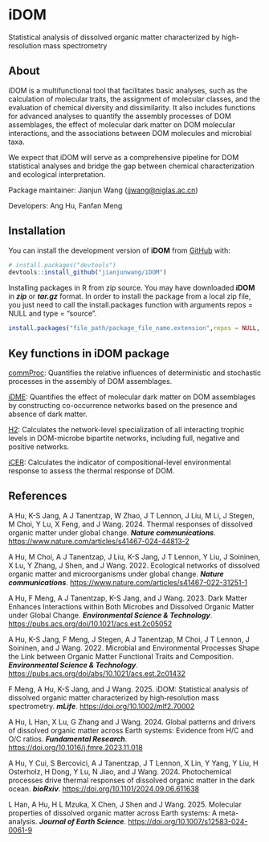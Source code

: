 
# iDOM

Statistical analysis of dissolved organic matter characterized by
high-resolution mass spectrometry

## About

iDOM is a multifunctional tool that facilitates basic analyses, such as
the calculation of molecular traits, the assignment of molecular
classes, and the evaluation of chemical diversity and dissimilarity. It
also includes functions for advanced analyses to quantify the assembly
processes of DOM assemblages, the effect of molecular dark matter on DOM
molecular interactions, and the associations between DOM molecules and
microbial taxa.

We expect that iDOM will serve as a comprehensive pipeline for DOM
statistical analyses and bridge the gap between chemical
characterization and ecological interpretation.

Package maintainer: Jianjun Wang (<jjwang@niglas.ac.cn>)

Developers: Ang Hu, Fanfan Meng

## Installation

You can install the development version of **iDOM** from
[GitHub](https://github.com/) with:

``` r
# install.packages("devtools")
devtools::install_github("jianjunwang/iDOM")
```

Installing packages in R from zip source. You may have downloaded
**iDOM** in ***zip*** or ***tar.gz*** format. In order to install the
package from a local zip file, you just need to call the
install.packages function with arguments repos = NULL and type =
“source”.

``` r
install.packages("file_path/package_file_name.extension",repos = NULL, type = "source")
```

## Key functions in iDOM package

[commProc](https://pubs.acs.org/doi/abs/10.1021/acs.est.2c01432):
Quantifies the relative influences of deterministic and stochastic
processes in the assembly of DOM assemblages.

[iDME](https://pubs.acs.org/doi/10.1021/acs.est.2c05052): Quantifies the
effect of molecular dark matter on DOM assemblages by constructing
co-occurrence networks based on the presence and absence of dark matter.

[H2](https://doi.org/10.1101/2021.08.12.456177): Calculates the
network-level specialization of all interacting trophic levels in
DOM-microbe bipartite networks, including full, negative and positive
networks.

[iCER](https://www.nature.com/articles/s41467-024-44813-2): Calculates
the indicator of compositional-level environmental response to assess
the thermal response of DOM.

## References

A Hu, K-S Jang, A J Tanentzap, W Zhao, J T Lennon, J Liu, M Li, J Stegen, M Choi, Y Lu, X Feng, and J Wang. 2024. 
Thermal responses of dissolved organic matter under global change. 
***Nature communications***. <https://www.nature.com/articles/s41467-024-44813-2>

A Hu, M Choi, A J Tanentzap, J Liu, K-S Jang, J T Lennon, Y Liu, J Soininen, X Lu, Y Zhang, J Shen, and J Wang. 2022. 
Ecological networks of dissolved organic matter and microorganisms under global change.
***Nature communications***. <https://www.nature.com/articles/s41467-022-31251-1>

A Hu, F Meng, A J Tanentzap, K-S Jang, and J Wang. 2023. 
Dark Matter Enhances Interactions within Both Microbes and Dissolved Organic Matter under Global Change. 
***Environmental Science & Technology***. <https://pubs.acs.org/doi/10.1021/acs.est.2c05052>

A Hu, K-S Jang, F Meng, J Stegen, A J Tanentzap, M Choi, J T Lennon, J Soininen, and J Wang. 2022. 
Microbial and Environmental Processes Shape the Link between Organic Matter Functional Traits and Composition.
***Environmental Science & Technology***.
<https://pubs.acs.org/doi/abs/10.1021/acs.est.2c01432>

F Meng, A Hu, K-S Jang, and J Wang. 2025. 
iDOM: Statistical analysis of dissolved organic matter characterized by high‐resolution mass spectrometry. 
***mLife***. <https://doi.org/10.1002/mlf2.70002>

A Hu, L Han, X Lu, G Zhang and J Wang. 2024.
Global patterns and drivers of dissolved organic matter across Earth systems: Evidence from H/C and O/C ratios.
***Fundamental Research***. <https://doi.org/10.1016/j.fmre.2023.11.018>

A Hu, Y Cui, S Bercovici, A J Tanentzap, J T Lennon, X Lin, Y Yang, Y Liu, H Osterholz, H Dong, Y Lu, N Jiao, and J Wang. 2024.
Photochemical processes drive thermal responses of dissolved organic matter in the dark ocean.
***bioRxiv***. <https://doi.org/10.1101/2024.09.06.611638>

L Han, A Hu, H L Mzuka, X Chen, J Shen and J Wang. 2025.
Molecular properties of dissolved organic matter across Earth systems: A meta-analysis.
***Journal of Earth Science***. <https://doi.org/10.1007/s12583-024-0061-9> 
